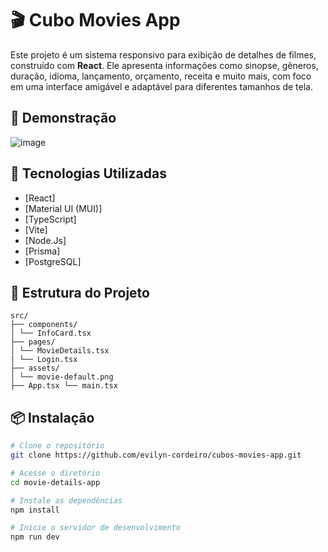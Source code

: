 # 🎬 Cubo Movies App

Este projeto é um sistema responsivo para exibição de detalhes de filmes, construído com **React**. Ele apresenta informações como sinopse, gêneros, duração, idioma, lançamento, orçamento, receita e muito mais, com foco em uma interface amigável e adaptável para diferentes tamanhos de tela.

## 📸 Demonstração

![image](https://github.com/user-attachments/assets/09d21f0b-f14b-4796-8fc3-6a24aa4c760e)

## 🚀 Tecnologias Utilizadas

- [React]
- [Material UI (MUI)]
- [TypeScript]
- [Vite]
- [Node.Js]
- [Prisma]
- [PostgreSQL]

## 📂 Estrutura do Projeto

```plaintext
src/
├── components/
│ └── InfoCard.tsx
├── pages/
│ └── MovieDetails.tsx
| └── Login.tsx
├── assets/
│ └── movie-default.png
├── App.tsx └── main.tsx

```

## 📦 Instalação

```bash
# Clone o repositório
git clone https://github.com/evilyn-cordeiro/cubos-movies-app.git

# Acesse o diretório
cd movie-details-app

# Instale as dependências
npm install

# Inicie o servidor de desenvolvimento
npm run dev

```
